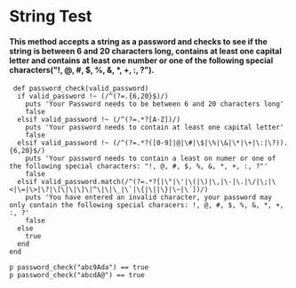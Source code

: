 # String Test
#### This method accepts a string as a password and checks to see if the string is between 6 and 20 characters long, contains at least one capital letter and contains at least one number or one of the following special characters("!, @, #, $, %, &, *, +, :, ?").
```
 def password_check(valid_password)
  if valid_password !~ (/^(?=.{6,20}$)/)
    puts 'Your Password needs to be between 6 and 20 characters long'
    false 
  elsif valid_password !~ (/^(?=.*?[A-Z])/)
    puts 'Your password needs to contain at least one capital letter'
    false
  elsif valid_password !~ (/^(?=.*?([0-9]|@|\#|\$|\%|\&|\*|\+|\:|\?)).{6,20}$/)
    puts 'Your password needs to contain a least on numer or one of the following special characters: "!, @, #, $, %, &, *, +, :, ?"'
    false
  elsif valid_password.match(/^(?=.*?[|\"|\'|\(|\)|\,|\-|\.|\/|\;|\<|\=|\>|\?|\[\|\|\]\|^\|\|\_|\`|\{|\||\}|\~|\´])/)
    puts 'You have entered an invalid character, your password may only contain the following special characers: !, @, #, $, %, &, *, +, :, ?'
    false
  else
    true
  end
end

p password_check("abc9Ada") == true
p password_check("abcdA@") == true
 
```